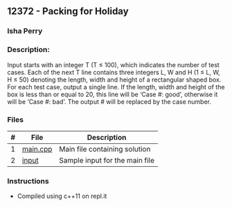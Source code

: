 ## 12372 - Packing for Holiday
### Isha Perry
### Description:

Input starts with an integer T (T ≤ 100), which indicates the number of test cases. Each of 
the next T line contains three integers L, W and H (1 ≤ L, W, H ≤ 50) denoting the length,
width and height of a rectangular shaped box. For each test case, output a single line. If the 
length, width and height of the box is less than or equal to 20, this line will be ‘Case #: good’, 
otherwise it will be ‘Case #: bad’. The output # will be replaced by the case number.


### Files

|   #   | File                       | Description                              |
| :---: | -------------------------- | ---------------------------------------- |
|   1   | [main.cpp](main.cpp)       | Main file containing solution            |
|   2   | [input](./input)           | Sample input for the main file           |


### Instructions

- Compiled using c++11 on repl.it
